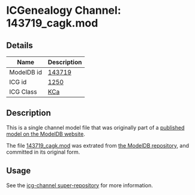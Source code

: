 # ICGenealogy Channel: 143719\_cagk.mod

## Details

Name | Description
---- | -----------
ModelDB id | [143719](http://senselab.med.yale.edu/ModelDB/ShowModel.cshtml?model=143719)
ICG id | [1250](http://icg.neurotheory.ox.ac.uk/channels/5/1250)
ICG Class | [KCa](http://icg.neurotheory.ox.ac.uk/channels/5)

## Description

This is a single channel model file that was originally part of a [published model on the ModelDB website](http://senselab.med.yale.edu/mModelDB/ShowModel.cshtml?model=143719).

The file [143719\_cagk.mod](143719_cagk.mod) was extrated from [the ModelDB repository](http://senselab.med.yale.edu/ModelDB/ShowModel.cshtml?model=143719), and committed in its original form.

## Usage

See the [icg-channel super-repository](https://github.com/icgenealogy/icg-channels) for more information.